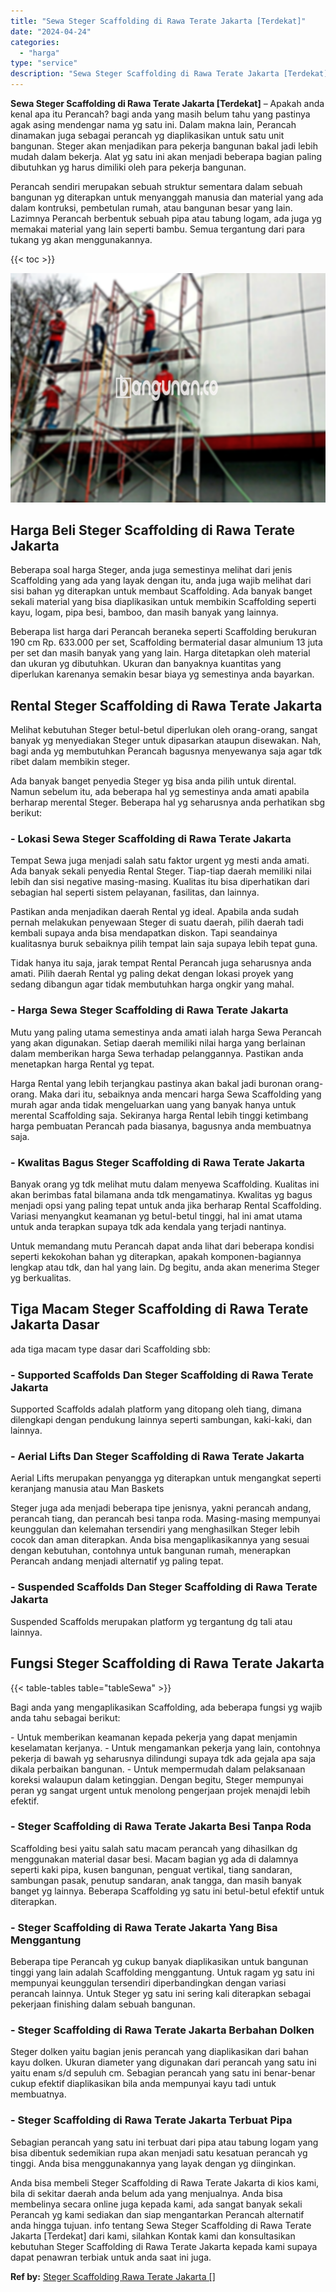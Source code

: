 ```yaml
---
title: "Sewa Steger Scaffolding di Rawa Terate Jakarta [Terdekat]"
date: "2024-04-24"
categories: 
  - "harga"
type: "service"
description: "Sewa Steger Scaffolding di Rawa Terate Jakarta [Terdekat]. Anda bisa membeli Steger Scaffolding di Rawa Terate Jakarta di kios kami, bila di sekitar daerah a..."
---
```


**Sewa Steger Scaffolding di Rawa Terate Jakarta \[Terdekat\]** – Apakah anda kenal apa itu Perancah? bagi anda yang masih belum tahu yang pastinya agak asing mendengar nama yg satu ini. Dalam makna lain, Perancah dinamakan juga sebagai perancah yg diaplikasikan untuk satu unit bangunan. Steger akan menjadikan para pekerja bangunan bakal jadi lebih mudah dalam bekerja. Alat yg satu ini akan menjadi beberapa bagian paling dibutuhkan yg harus dimiliki oleh para pekerja bangunan.

Perancah sendiri merupakan sebuah struktur sementara dalam sebuah bangunan yg diterapkan untuk menyanggah manusia dan material yang ada dalam kontruksi, pembetulan rumah, atau bangunan besar yang lain. Lazimnya Perancah berbentuk sebuah pipa atau tabung logam, ada juga yg memakai material yang lain seperti bambu. Semua tergantung dari para tukang yg akan menggunakannya.

{{< toc >}}

![Sewa Steger Scaffolding di Rawa Terate Jakarta [Terdekat]](/images/sewa-scaffolding-steger-07.png)

## Harga Beli Steger Scaffolding di Rawa Terate Jakarta

Beberapa soal harga Steger, anda juga semestinya melihat dari jenis Scaffolding yang ada yang layak dengan itu, anda juga wajib melihat dari sisi bahan yg diterapkan untuk membaut Scaffolding. Ada banyak banget sekali material yang bisa diaplikasikan untuk membikin Scaffolding seperti kayu, logam, pipa besi, bamboo, dan masih banyak yang lainnya.

Beberapa list harga dari Perancah beraneka seperti Scaffolding berukuran 190 cm Rp. 633.000 per set, Scaffolding bermaterial dasar almunium 13 juta per set dan masih banyak yang yang lain. Harga ditetapkan oleh material dan ukuran yg dibutuhkan. Ukuran dan banyaknya kuantitas yang diperlukan karenanya semakin besar biaya yg semestinya anda bayarkan.

## Rental Steger Scaffolding di Rawa Terate Jakarta

Melihat kebutuhan Steger betul-betul diperlukan oleh orang-orang, sangat banyak yg menyediakan Steger untuk dipasarkan ataupun disewakan. Nah, bagi anda yg membutuhkan Perancah bagusnya menyewanya saja agar tdk ribet dalam membikin steger.

Ada banyak banget penyedia Steger yg bisa anda pilih untuk dirental. Namun sebelum itu, ada beberapa hal yg semestinya anda amati apabila berharap merental Steger. Beberapa hal yg seharusnya anda perhatikan sbg berikut:

### \- Lokasi Sewa Steger Scaffolding di Rawa Terate Jakarta

Tempat Sewa juga menjadi salah satu faktor urgent yg mesti anda amati. Ada banyak sekali penyedia Rental Steger. Tiap-tiap daerah memiliki nilai lebih dan sisi negative masing-masing. Kualitas itu bisa diperhatikan dari sebagian hal seperti sistem pelayanan, fasilitas, dan lainnya.

Pastikan anda menjadikan daerah Rental yg ideal. Apabila anda sudah pernah melakukan penyewaan Steger di suatu daerah, pilih daerah tadi kembali supaya anda bisa mendapatkan diskon. Tapi seandainya kualitasnya buruk sebaiknya pilih tempat lain saja supaya lebih tepat guna.

Tidak hanya itu saja, jarak tempat Rental Perancah juga seharusnya anda amati. Pilih daerah Rental yg paling dekat dengan lokasi proyek yang sedang dibangun agar tidak membutuhkan harga ongkir yang mahal.

### \- Harga Sewa Steger Scaffolding di Rawa Terate Jakarta

Mutu yang paling utama semestinya anda amati ialah harga Sewa Perancah yang akan digunakan. Setiap daerah memiliki nilai harga yang berlainan dalam memberikan harga Sewa terhadap pelanggannya. Pastikan anda menetapkan harga Rental yg tepat.

Harga Rental yang lebih terjangkau pastinya akan bakal jadi buronan orang-orang. Maka dari itu, sebaiknya anda mencari harga Sewa Scaffolding yang murah agar anda tidak mengeluarkan uang yang banyak hanya untuk merental Scaffolding saja. Sekiranya harga Rental lebih tinggi ketimbang harga pembuatan Perancah pada biasanya, bagusnya anda membuatnya saja.

### \- Kwalitas Bagus Steger Scaffolding di Rawa Terate Jakarta

Banyak orang yg tdk melihat mutu dalam menyewa Scaffolding. Kualitas ini akan berimbas fatal bilamana anda tdk mengamatinya. Kwalitas yg bagus menjadi opsi yang paling tepat untuk anda jika berharap Rental Scaffolding. Variasi menyangkut keamanan yg betul-betul tinggi, hal ini amat utama untuk anda terapkan supaya tdk ada kendala yang terjadi nantinya.

Untuk memandang mutu Perancah dapat anda lihat dari beberapa kondisi seperti kekokohan bahan yg diterapkan, apakah komponen-bagiannya lengkap atau tdk, dan hal yang lain. Dg begitu, anda akan menerima Steger yg berkualitas.

## Tiga Macam Steger Scaffolding di Rawa Terate Jakarta Dasar

ada tiga macam type dasar dari Scaffolding sbb:

### \- Supported Scaffolds Dan Steger Scaffolding di Rawa Terate Jakarta

Supported Scaffolds adalah platform yang ditopang oleh tiang, dimana dilengkapi dengan pendukung lainnya seperti sambungan, kaki-kaki, dan lainnya.

### \- Aerial Lifts Dan Steger Scaffolding di Rawa Terate Jakarta

Aerial Lifts merupakan penyangga yg diterapkan untuk mengangkat seperti keranjang manusia atau Man Baskets

Steger juga ada menjadi beberapa tipe jenisnya, yakni perancah andang, perancah tiang, dan perancah besi tanpa roda. Masing-masing mempunyai keunggulan dan kelemahan tersendiri yang menghasilkan Steger lebih cocok dan aman diterapkan. Anda bisa mengaplikasikannya yang sesuai dengan kebutuhan, contohnya untuk bangunan rumah, menerapkan Perancah andang menjadi alternatif yg paling tepat.

### \- Suspended Scaffolds Dan Steger Scaffolding di Rawa Terate Jakarta

Suspended Scaffolds merupakan platform yg tergantung dg tali atau lainnya.

## Fungsi Steger Scaffolding di Rawa Terate Jakarta

{{< table-tables table="tableSewa" >}}

Bagi anda yang mengaplikasikan Scaffolding, ada beberapa fungsi yg wajib anda tahu sebagai berikut:

\- Untuk memberikan keamanan kepada pekerja yang dapat menjamin keselamatan kerjanya. - Untuk mengamankan pekerja yang lain, contohnya pekerja di bawah yg seharusnya dilindungi supaya tdk ada gejala apa saja dikala perbaikan bangunan. - Untuk mempermudah dalam pelaksanaan koreksi walaupun dalam ketinggian. Dengan begitu, Steger mempunyai peran yg sangat urgent untuk menolong pengerjaan projek menajdi lebih efektif.

### \- Steger Scaffolding di Rawa Terate Jakarta Besi Tanpa Roda

Scaffolding besi yaitu salah satu macam perancah yang dihasilkan dg menggunakan material dasar besi. Macam bagian yg ada di dalamnya seperti kaki pipa, kusen bangunan, penguat vertikal, tiang sandaran, sambungan pasak, penutup sandaran, anak tangga, dan masih banyak banget yg lainnya. Beberapa Scaffolding yg satu ini betul-betul efektif untuk diterapkan.

### \- Steger Scaffolding di Rawa Terate Jakarta Yang Bisa Menggantung

Beberapa tipe Perancah yg cukup banyak diaplikasikan untuk bangunan tinggi yang lain adalah Scaffolding menggantung. Untuk ragam yg satu ini mempunyai keunggulan tersendiri diperbandingkan dengan variasi perancah lainnya. Untuk Steger yg satu ini sering kali diterapkan sebagai pekerjaan finishing dalam sebuah bangunan.

### \- Steger Scaffolding di Rawa Terate Jakarta Berbahan Dolken

Steger dolken yaitu bagian jenis perancah yang diaplikasikan dari bahan kayu dolken. Ukuran diameter yang digunakan dari perancah yang satu ini yaitu enam s/d sepuluh cm. Sebagian perancah yang satu ini benar-benar cukup efektif diaplikasikan bila anda mempunyai kayu tadi untuk membuatnya.

### \- Steger Scaffolding di Rawa Terate Jakarta Terbuat Pipa

Sebagian perancah yang satu ini terbuat dari pipa atau tabung logam yang bisa dibentuk sedemikian rupa akan menjadi satu kesatuan perancah yg tinggi. Anda bisa menggunakannya yang layak dengan yg diinginkan.

Anda bisa membeli Steger Scaffolding di Rawa Terate Jakarta di kios kami, bila di sekitar daerah anda belum ada yang menjualnya. Anda bisa membelinya secara online juga kepada kami, ada sangat banyak sekali Perancah yg kami sediakan dan siap mengantarkan Perancah alternatif anda hingga tujuan. info tentang Sewa Steger Scaffolding di Rawa Terate Jakarta \[Terdekat\] dari kami, silahkan Kontak kami dan konsultasikan kebutuhan Steger Scaffolding di Rawa Terate Jakarta kepada kami supaya dapat penawran terbiak untuk anda saat ini juga.

**Ref by:** [Steger Scaffolding Rawa Terate Jakarta []](https://id.wikipedia.org/wiki/Steger)
